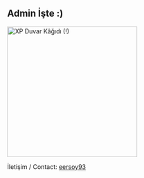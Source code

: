 ## Admin İşte :)

<img src="https://github.com/user-attachments/assets/ba2d16d2-a539-406a-8c9e-c20232e2fe7d" alt="XP Duvar Kâğıdı (!)" width="300px" height="300px" />

İletişim / Contact: [eersoy93](https://github.com/eersoy93)
